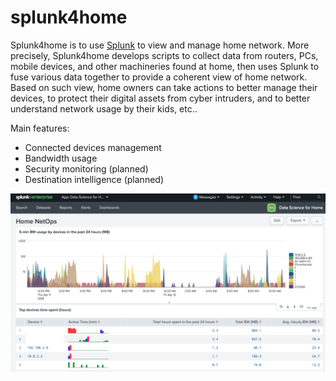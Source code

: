 # splunk4home
Splunk4home is to use [Splunk](https://www.splunk.com) to view and manage home network. More precisely, Splunk4home develops scripts to collect data from routers, PCs, mobile devices, and other machineries found at home, then uses Splunk to fuse various data together to provide a coherent view of home network. Based on such view, home owners can take actions to better manage their devices, to protect their digital assets from cyber intruders, and to better understand network usage by their kids, etc..

Main features:
* Connected devices management
* Bandwidth usage
* Security monitoring (planned)
* Destination intelligence (planned)

![](home-netops.png)
